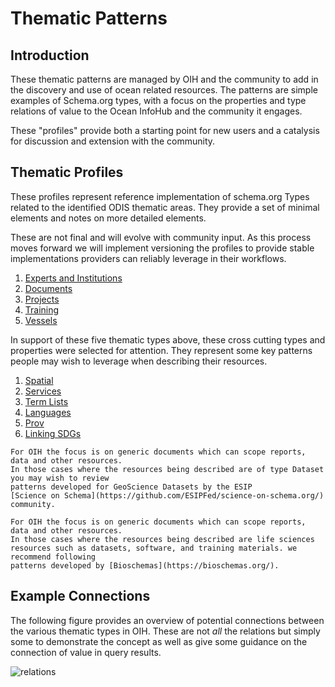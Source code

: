 # Thematic Patterns

## Introduction

These thematic patterns are managed by OIH and the community to add in the discovery and use 
of ocean related resources.  The patterns are simple examples of Schema.org types, with a focus
on the properties and type relations of value to the Ocean InfoHub and the community it engages. 

These "profiles" provide both a starting point for new users and a catalysis for discussion and 
extension with the community. 

## Thematic Profiles

These profiles represent reference implementation of schema.org Types related to the 
identified ODIS thematic areas.  They provide a set of minimal elements and notes on more detailed elements.  

These are not final and will evolve with community input.  As this process moves forward we will implement
versioning the profiles to provide stable implementations providers can reliably leverage in their workflows.

1. [Experts and Institutions](./expinst/README.md)
2. [Documents](./docs/README.md)
3. [Projects](./projects/README.md)
4. [Training](./training/README.md)
5. [Vessels](./vessels/README.md)

In support of these five thematic types above, these cross cutting types and properties were 
selected for attention.  They represent some key patterns people may wish to leverage when 
describing their resources.  

1. [Spatial](./spatial/README.md)
2. [Services](./services/README.md)
3. [Term Lists](./list.md)
4. [Languages](./languages.md)
5. [Prov](./prov/README.md)
6. [Linking SDGs](./sdg/index.md)

```{seealso}
For OIH the focus is on generic documents which can scope reports, data and other resources.
In those cases where the resources being described are of type Dataset you may wish to review
patterns developed for GeoScience Datasets by the ESIP
[Science on Schema](https://github.com/ESIPFed/science-on-schema.org/) community.

```

```{seealso}
For OIH the focus is on generic documents which can scope reports, data and other resources.
In those cases where the resources being described are life sciences resources such as datasets, software, and training materials. we recommend following 
patterns developed by [Bioschemas](https://bioschemas.org/). 

```

## Example Connections

The following figure provides an overview of potential connections between the 
various thematic types in OIH.  These are not _all_ the relations but simply 
some to demonstrate the concept as well as give some guidance on the 
connection of value in query results.

![relations](./images/relations.svg)
